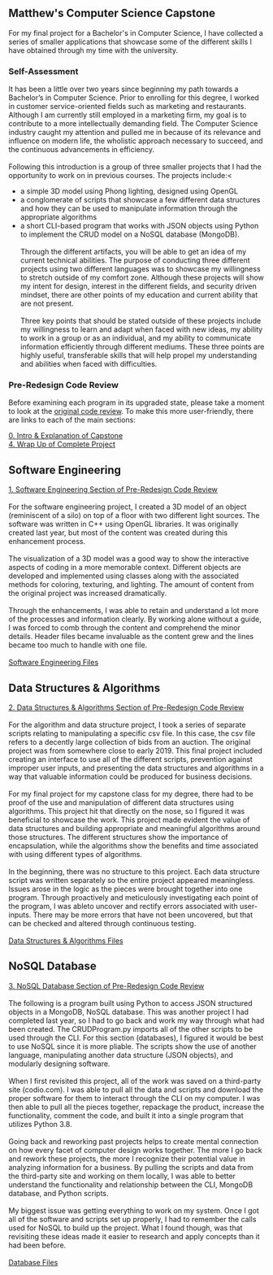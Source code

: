 ## Matthew's Computer Science Capstone

For my final project for a Bachelor's in Computer Science, I have collected a series of smaller applications that showcase some of the different skills I have obtained through my time with the university.

### Self-Assessment
It has been a little over two years since beginning my path towards a Bachelor’s in Computer Science. Prior to enrolling for this degree, I worked in customer service-oriented fields such as marketing and restaurants. Although I am currently still employed in a marketing firm, my goal is to contribute to a more intellectually demanding field. The Computer Science industry caught my attention and pulled me in because of its relevance and influence on modern life, the wholistic approach necessary to succeed, and the continuous advancements in efficiency.<br/><br/>
Following this introduction is a group of three smaller projects that I had the opportunity to work on in previous courses. The projects include:<<br/>
* a simple 3D model using Phong lighting, designed using OpenGL<br/> 
* a conglomerate of scripts that showcase a few different data structures and how they can be used to manipulate information through the appropriate algorithms<br/>
* a short CLI-based program that works with JSON objects using Python to implement the CRUD model on a NoSQL database (MongoDB).<br/><br/><a/>
Through the different artifacts, you will be able to get an idea of my current technical abilities. The purpose of conducting three different projects using two different languages was to showcase my willingness to stretch outside of my comfort zone. Although these projects will show my intent for design, interest in the different fields, and security driven mindset, there are other points of my education and current ability that are not present.<br/><br/>
Three key points that should be stated outside of these projects include my willingness to learn and adapt when faced with new ideas, my ability to work in a group or as an individual, and my ability to communicate information efficiently through different mediums. These three points are highly useful, transferable skills that will help propel my understanding and abilities when faced with difficulties.

### Pre-Redesign Code Review
Before examining each program in its upgraded state, please take a moment to look at the [original code review](https://youtu.be/tXYA8rwRL7s). To make this more user-friendly, there are links to each of the main sections:<br/>

[0. Intro & Explanation of Capstone](https://youtu.be/tXYA8rwRL7s?t=1)<br/>
[4. Wrap Up of Complete Project](https://youtu.be/tXYA8rwRL7s?t=1708)<br/>

## Software Engineering
[1. Software Engineering Section of Pre-Redesign Code Review](https://youtu.be/tXYA8rwRL7s?t=335)<br/><br/>
For the software engineering project, I created a 3D model of an object (reminiscent of a silo) on top of a floor with two different light sources. The software was written in C++ using OpenGL libraries. It was originally created last year, but most of the content was created during this enhancement process.<br/><br/>
The visualization of a 3D model was a good way to show the interactive aspects of coding in a more memorable context. Different objects are developed and implemented using classes along with the associated methods for coloring, texturing, and lighting. The amount of content from the original project was increased dramatically.<br/><br/>
Through the enhancements, I was able to retain and understand a lot more of the processes and information clearly. By working alone without a guide, I was forced to comb through the content and comprehend the minor details. Header files became invaluable as the content grew and the lines became too much to handle with one file.<br/><br/>
[Software Engineering Files](MatthewModderman.github.io/Algorithms/)

## Data Structures & Algorithms
[2. Data Structures & Algorithms Section of Pre-Redesign Code Review](https://youtu.be/tXYA8rwRL7s?t=956)<br/><br/>
For the algorithm and data structure project, I took a series of separate scripts relating to manipulating a specific csv file. In this case, the csv file refers to a decently large collection of bids from an auction. The original project was from somewhere close to early 2019. This final project included creating an interface to use all of the different scripts, prevention against improper user inputs, and presenting the data structures and algorithms in a way that valuable information could be produced for business decisions.<br/><br/> 
For my final project for my capstone class for my degree, there had to be proof of the use and manipulation of different data structures using algorithms. This project hit that directly on the nose, so I figured it was beneficial to showcase the work. This project made evident the value of data structures and building appropriate and meaningful algorithms around those structures. The different structures show the importance of encapsulation, while the algorithms show the benefits and time associated with using different types of algorithms.<br/><br/>
In the beginning, there was no structure to this project. Each data structure script was written separately so the entire project appeared meaningless. Issues arose in the logic as the pieces were brought together into one program. Through proactively and meticulously investigating each point of the program, I was ableto uncover and rectify errors associated with user-inputs. There may be more errors that have not been uncovered, but that can be checked and altered through continuous testing.<br/><br/>
[Data Structures & Algorithms Files](MatthewModderman.github.io/Algorithms/)

## NoSQL Database
[3. NoSQL Database Section of Pre-Redesign Code Review](https://youtu.be/tXYA8rwRL7s?t=1310)<br/><br/>
The following is a program built using Python to access JSON structured objects in a MongoDB, NoSQL database. This was another project I had completed last year, so I had to go back and work my way through what had been created. The CRUDProgram.py imports all of the other scripts to be used through the CLI. For this section (databases), I figured it would be best to use NoSQL since it is more pliable. The scripts show the use of another language, manipulating another data structure (JSON objects), and modularly designing software.<br/><br/>
When I first revisited this project, all of the work was saved on a third-party site (codio.com). I was able to pull all the data and scripts and download the proper software for them to interact through the CLI on my computer. I was then able to pull all the pieces together, repackage the product, increase the functionality, comment the code, and built it into a single program that utilizes Python 3.8.<br/><br/>
Going back and reworking past projects helps to create mental connection on how every facet of computer design works together. The more I go back and rework these projects, the more I recognize their potential value in analyzing information for a business. By pulling the scripts and data from the third-party site and working on them locally, I was able to better understand the functionality and relationship between the CLI, MongoDB database, and Python scripts.<br/><br/>
My biggest issue was getting everything to work on my system. Once I got all of the software and scripts set up properly, I had to remember the calls used for NoSQL to build up the project. What I found though, was that revisiting these ideas made it easier to research and apply concepts than it had been before.<br/><br/>
[Database Files](MatthewModderman.github.io/Algorithms/)
